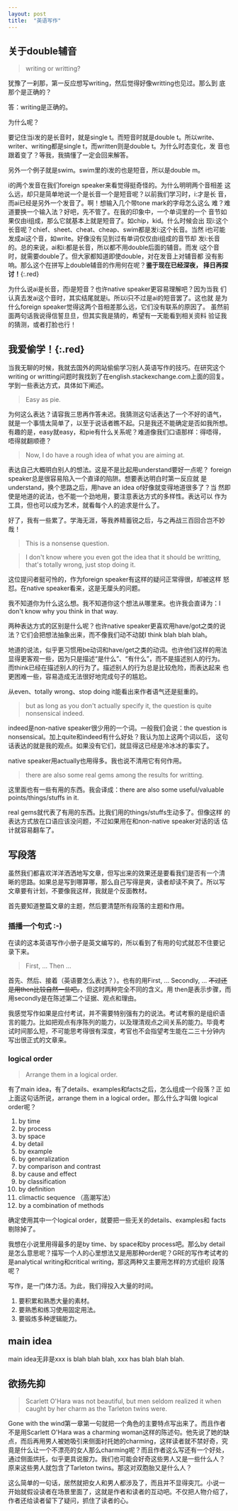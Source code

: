 ```yaml
---
layout: post
title:  "英语写作"
---
```


## 关于double辅音

> writing or writting?

犹豫了一刹那，第一反应想写writing，然后觉得好像writting也见过。那么到
底那个是正确的？

答：writing是正确的。

为什么呢？

要记住当i发的是长音时，就是single t。而短音时就是double t。所以write、
writer、writing都是single t，而written则是double t。为什么时态变化，发
音也跟着变了？等我，我搞懂了一定会回来解答。

另外一个例子就是swim。swim里的i发的也是短音，所以是double m。

i的两个发音在我们foreign speaker来看觉得挺奇怪的。为什么明明两个音相差
这么远，却只是简单地说一个是长音一个是短音呢？以前我们学习时，i:才是长
音，而ai已经是另外一个发音了。啊！想输入几个带tone mark的字母怎么这么
难？难道要换一个输入法？好吧，先不管了。在我的印象中，一个单词里的一个
音节如果仅由i组成，那么它就基本上就是短音了。如chip，kid。什么时候会出
现i:这个长音呢？chief、sheet、cheat、cheap、swim都是发i:这个长音。当然
i也可能发成ai这个音，如write。好像没有见到过有单词仅仅由i组成的音节却
发i:长音的。总的来说，ai和i:都是长音，所以都不用double后面的辅音。而发
i这个音时，就需要double了。但大家都知道即使double，对在发音上对辅音都
没有影响。那么这个在拼写上double辅音的作用何在呢？**鉴于现在已经深夜，
择日再探讨！**{:.red}

为什么说ai是长音，而i是短音？也许native speaker更容易理解吧？因为当我
们认真去发ai这个音时，其实结尾就是i。所以i只不过是ai的短音罢了。这也就
是为什么foreign speaker觉得这两个音相差那么远，它们没有联系的原因了。
虽然前面两句话我说得信誓旦旦，但其实我是猜的，希望有一天能看到相关资料
验证我的猜测，或者打脸也行！

## **我爱偷学！**{:.red}

当我无聊的时候，我就去国外的网站偷偷学习别人英语写作的技巧。在研究这个
writing or writting问题时我找到了在english.stackexchange.com上面的回复。
学到一些表达方式，具体如下阐述。

> Easy as pie.

为何这么表达？请容我三思再作答未迟。我猜测这句话表达了一个不好的语气，
就是一个事情太简单了，以至于说话者瞧不起。只是我还不能确定是否如我所想。
有趣的是，easy就easy，和pie有什么关系呢？难道像我们口语那样：得唔得，
唔得就翻顺德？

> Now, I do have a rough idea of what you are aiming at.

表达自己大概明白别人的想法。这是不是比起用understand要好一点呢？
foreign speaker总是很容易陷入一个直译的陷阱。想要表达明白时第一反应就
是understand，换个思路之后，用have an idea of好像就变得地道很多了？当
然即使是地道的说法，也不能一个劲地用，要注意表达方式的多样性。表达可以
作为工具，但也可以成为艺术，就看每个人的追求是什么了。

好了，我有一些累了。学海无涯，等我养精蓄锐之后，与之再战三百回合岂不妙哉！

> This is a nonsense question.

> I don't know where you even got the idea that it should be writting,
> that's totally wrong, just stop doing it.

这位提问者挺可怜的，作为foreign speaker有这样的疑问正常得很，却被这样
怒怼。在native speaker看来，这是无厘头的问题。

我不知道你为什么这么想。我不知道你这个想法从哪里来。也许我会直译为：I
don't know why you think in that way.

两种表达方式的区别是什么呢？也许native speaker更喜欢用have/got之类的说
法？它们会把想法抽象出来，而不像我们动不动就I think blah blah blah。

地道的说法，似乎更习惯用be动词和have/get之类的动词。也许他们这样的用法
显得更客观一些，因为只是描述“是什么”、“有什么”，而不是描述别人的行为。
而think已经在描述别人的行为了。描述别人的行为总是比较危险，而表达起来
也更困难一些，容易造成无法很好地完成句子的尴尬。

从even、totally wrong、stop doing it能看出来作者语气还是挺重的。

> but as long as you don't actually specify it, the question is quite
> nonsensical indeed.

indeed是non-native speaker很少用的一个词。一般我们会说：the question
is nonsensical。加上quite和indeed有什么好处？我认为加上这两个词以后，
这句话表达的就是我的观点。如果没有它们，就显得这已经是冷冰冰的事实了。

native speaker用actually也用得多。我也说不清用它有何作用。

> there are also some real gems among the results for writting.

这里面也有一些有用的东西。我会译成：there are also some
useful/valuable points/things/stuffs in it.

real gems就代表了有用的东西。比我们用的things/stuffs生动多了。但像这样
的表达方式放在口语应该没问题，不过如果用在和non-native speaker对话的话
估计就容易翻车了。

## 写段落

虽然我们都喜欢洋洋洒洒地写文章，但写出来的效果还是要看我们是否有一个清
晰的思路。如果总是写到哪算哪，那么自己写得是爽，读者却读不爽了。所以写
文章要有计划，不要像我这样，我就是个反面教材。

首先要知道整篇文章的主题，然后要清楚所有段落的主题和作用。

### 插播一个句式 :-)

在读的这本英语写作小册子是英文编写的，所以看到了有用的句式就忍不住要记
录下来。

> First, ... Then ...

首先、然后、接着（英语要怎么表达？）。也有的用First, ... Secondly,
... ~~不过还是用then比较自然一些吧。~~，但这时两种完全不同的含义。用
then是表示步骤，而用secondly是在陈述第二个证据、观点和理由。

我感觉写作如果是应付考试，并不需要特别强有力的说法。考试考察的是组织语
言的能力。比如把观点有序陈列的能力，以及理清观点之间关系的能力。毕竟考
试时间那么短，不可能思考得很有深度，考官也不会指望考生能在二三十分钟内
写出很正式的文章来。

### logical order

> Arrange them in a logical order.

有了main idea，有了details、examples和facts之后，怎么组成一个段落？正
如上面这句话所说，arrange them in a logical order。那么什么才叫做
logical order呢？

1. by time
2. by process
3. by space
4. by detail
5. by example
6. by generalization
7. by comparison and contrast
8. by cause and effect
9. by classification
10. by definition
11. climactic sequence （高潮写法）
12. by a combination of methods

确定使用其中一个logical order，就要把一些无关的details、examples和
facts剔除掉了。

我想在小说里用得最多的是by time、by space和by process吧。那么by detail
是怎么意思呢？描写一个人的心里想法又是用那种order呢？GRE的写作考试考的
是analytical writing和critical writing，那这两种又主要用怎样的方式组织
段落呢？

写作，是一门体力活。为此，我们得投入大量的时间。

1. 要积累和熟悉大量的素材。
2. 要熟悉和练习使用固定用法。
3. 要锻炼多种逻辑能力。

## main idea

main idea无非是xxx is blah blah blah, xxx has blah blah blah.

## 欲扬先抑

> Scarlett O'Hara was not beautiful, but men seldom realized it when
> caught by her charm as the Tarleton twins were.

Gone with the wind第一章第一句就把一个角色的主要特点写出来了。而且作者
不是用Scarlett O'Hara was a charming woman这样的陈述句。他先说了她的缺
点，而后再用男人被她吸引来侧面衬托她的charming，这样读者就不禁好奇，究
竟是什么让一个不漂亮的女人那么charming呢？而且作者这么写还有一个好处，
通过侧面烘托，似乎更具说服力。我们也可能会好奇这些男人又是一些什么人？
原来这些男人就包含了Tarleton twins。那这对双胞胎又是什么人？

这么简单的一句话，居然就把女人和男人都涉及了，而且并不显得突兀。小说一
开始就假设读者在场景里面了，这就是作者和读者的互动吧。不仅把人物介绍了，
作者还给读者留下了疑问，抓住了读者的心。
